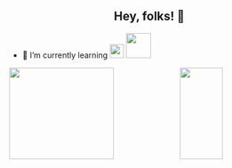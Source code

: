 <h2 align="center">Hey, folks! 👋</h2>

- 🌱 I’m currently learning [<img width="25" src="https://upload.wikimedia.org/wikipedia/en/thumb/3/30/Java_programming_language_logo.svg/80px-Java_programming_language_logo.svg.png" />](https://en.wikipedia.org/wiki/Java_(programming_language))  [<img width="45px" src="https://go.dev/images/go-logo-blue.svg" />](https://golang.google.cn) 

<!--
<img align="" width="57.5%" src="https://github-readme-stats-fork-alpha.vercel.app/api?username=weedsx&hide_title=true&hide_border=true&show_icons=true&include_all_commits=true&line_height=21&border_radius=0&title_color=41b883&icon_color=41b883&text_color=959598&bg_color=9ca3af00" /><img align="" width="42.4%" src="https://github-readme-stats-fork-alpha.vercel.app/api/top-langs?username=weedsx&hide_title=true&hide_border=true&layout=compact&border_radius=0&title_color=41b883&icon_color=41b883&text_color=959598&bg_color=9ca3af00" />
-->

<!--
<img align="" height="137px" src="https://github-readme-stats.vercel.app/api?username=weedsx&hide_title=true&hide_border=true&show_icons=true&include_all_commits=true&line_height=21&bg_color=0,EC6C6C,FFD479,FFFC79,73FA79&theme=graywhite&locale=cn" />&nbsp;<img align="" height="137px" src="https://github-readme-stats.vercel.app/api/top-langs/?username=weedsx&hide_title=true&hide_border=true&layout=compact&bg_color=0,73FA79,73FDFF,D783FF&theme=graywhite&locale=cn" />
-->

<img align="" width="61%" height="165" src="https://github-readme-stats-fork-alpha.vercel.app/api?username=weedsx&hide_title=true&hide_border=true&show_icons=true&include_all_commits=true&border_radius=0&title_color=41b883&icon_color=41b883&text_color=959598&bg_color=9ca3af00" /><img align="" width="39%" height="165" src="https://github-readme-stats.vercel.app/api/top-langs/?username=weedsx&hide=html&hide_title=true&hide_border=true&layout=compact" />

<!--
![Top Langs](https://github-readme-stats.vercel.app/api/top-langs/?username=weedsx&hide=html&hide_title=true&hide_border=true)&nbsp;&nbsp;&nbsp;
![mattn's github stats](https://github-readme-stats.vercel.app/api?username=weedsx&show_icons=true&count_private=true&line_height=40&hide_title=true&hide_border=true)
-->

<!--
**weedsx/weedsx** is a ✨ _special_ ✨ repository because its `README.md` (this file) appears on your GitHub profile.

Here are some ideas to get you started:

- 🔭 I’m currently working on ...
- 🌱 I’m currently learning ...
- 👯 I’m looking to collaborate on ...
- 🤔 I’m looking for help with ...
- 💬 Ask me about ...
- 📫 How to reach me: ...
- 😄 Pronouns: ...
- ⚡ Fun fact: ...
-->
